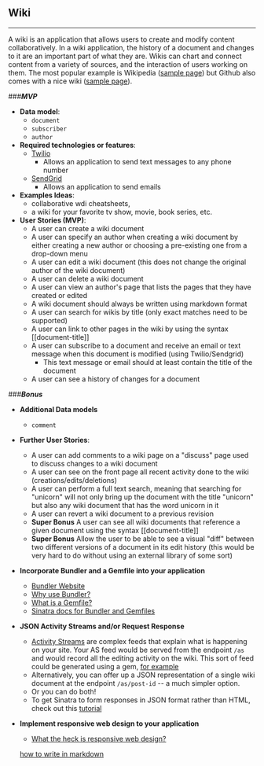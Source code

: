 ## Wiki

---

A wiki is an application that allows users to create and modify content collaboratively. In a wiki application, the history of a document and changes to it are an important part of what they are. Wikis can chart and connect content from a variety of sources, and the interaction of users working on them. The most popular example is Wikipedia ([sample page](http://en.wikipedia.org/wiki/Gorham%27s_Cave)) but Github also comes with a nice wiki ([sample page](https://github.com/Netflix/Hystrix/wiki)).</span>

###***MVP***

- **Data model**:
  - `document`
  - `subscriber`
  - `author`
- **Required technologies or features**:
  - [Twilio](https://www.twilio.com/docs/api)
    - Allows an application to send text messages to any phone number
  - [SendGrid](https://sendgrid.com/docs/index.html)
    - Allows an application to send emails
- **Examples Ideas**:
  - collaborative wdi cheatsheets,
  - a wiki for your favorite tv show, movie, book series, etc.
- **User Stories (MVP)**:
  - A user can create a wiki document
  - A user can specify an author when creating a wiki document by either creating a new author or choosing a pre-existing one from a drop-down menu
  - A user can edit a wiki document (this does not change the original author of the wiki document)
  - A user can delete a wiki document
  - A user can view an author's page that lists the pages that they have created or edited
  - A wiki document should always be written using markdown format
  - A user can search for wikis by title (only exact matches need to be supported)
  - A user can link to other pages in the wiki by using the syntax [[document-title]]
  - A user can subscribe to a document and receive an email or text message when this document is modified (using Twilio/Sendgrid)
    - This text message or email should at least contain the title of the document 
  - A user can see a history of changes for a document

###***Bonus***

- **Additional Data models**
  - `comment`
- **Further User Stories**:
  - A user can add comments to a wiki page on a "discuss" page used to discuss changes to a wiki document
  - A user can see on the front page all recent activity done to the wiki (creations/edits/deletions)
  - A user can perform a full text search, meaning that searching for "unicorn" will not only bring up the document with the title "unicorn" but also any wiki document that has the word unicorn in it
  - A user can revert a wiki document to a previous revision
  - **Super Bonus** A user can see all wiki documents that reference a given document using the syntax [[document-title]]
  - **Super Bonus** Allow the user to be able to see a visual "diff" between two different versions of a document in its edit history (this would be very hard to do without using an external library of some sort)
- **Incorporate Bundler and a Gemfile into your application**
  - [Bundler Website](http://bundler.io/)
  - [Why use Bundler?](http://bundler.io/rationale.html)
  - [What is a Gemfile?](http://bundler.io/v1.3/gemfile.html)
  - [Sinatra docs for Bundler and Gemfiles](http://recipes.sinatrarb.com/p/development/bundler)
- **JSON Activity Streams and/or Request Response**
  - [Activity Streams](http://en.wikipedia.org/wiki/Activity_Streams_(format)) are complex feeds that explain what is happening on your site. Your AS feed would be served from the endpoint `/as` and would record all the editing activity on the wiki. This sort of feed could be generated using a gem, [for example](https://github.com/nov/activitystreams)
  - Alternatively, you can offer up a JSON representation of a single wiki document at the endpoint `/as/post-id` -- a much simpler option.
  - Or you can do both!
  - To get Sinatra to form responses in JSON format rather than HTML, check out this [tutorial](http://nathanhoad.net/how-to-return-json-from-sinatra)
- **Implement responsive web design to your application**
  - [What the heck is responsive web design?](http://johnpolacek.github.io/scrolldeck.js/decks/responsive/)

  [how to write in markdown](https://help.github.com/articles/markdown-basics)